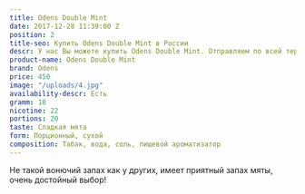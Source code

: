 ```yaml
---
title: Odens Double Mint
date: 2017-12-28 11:39:00 Z
position: 2
title-seo: Купить Odens Double Mint в России
descr: У нас Вы можете купить Odens Double Mint. Отправляем по всей территории России.
product-name: Odens Double Mint
brand: Odens
price: 450
image: "/uploads/4.jpg"
availability-descr: Есть
gramm: 18
nicotine: 22
portions: 20
taste: Сладкая мята
form: Порционный, сухой
composition: Табак, вода, соль, пищевой ароматизатор
---
```


Не такой вонючий запах как у других, имеет приятный запах мяты, очень достойный выбор!